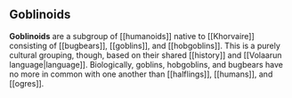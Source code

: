 ## Goblinoids

**Goblinoids** are a subgroup of [[humanoids]]
native to [[Khorvaire]] consisting of [[bugbears]],
[[goblins]], and [[hobgoblins]]. This is a
purely cultural grouping, though, based on their
shared [[history]] and
[[Volaarun language|language]]. Biologically,
goblins, hobgoblins, and bugbears have no more
in common with one another than [[halflings]],
[[humans]], and [[ogres]].